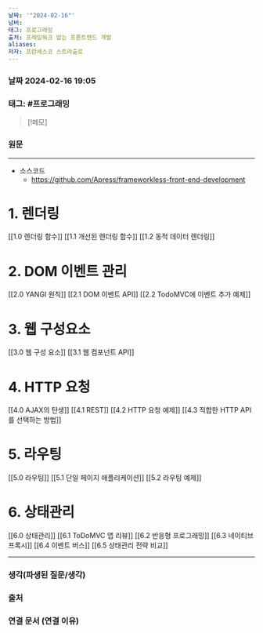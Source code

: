 ```yaml
---
날짜: '"2024-02-16"'
넘버: 
태그: 프로그래밍
출처: 프레임워크 없는 프론트엔드 개발
aliases: 
저자: 프란세스코 스트라츨로
---
```

### 날짜  2024-02-16 19:05

### 태그: #프로그래밍 

>[!메모]
>

### 원문
---
- 소스코드
	- https://github.com/Apress/frameworkless-front-end-development
# 1. 렌더링
[[1.0 렌더링 함수]]
[[1.1 개선된 렌더링 함수]]
[[1.2 동적 데이터 렌더링]]
# 2. DOM 이벤트 관리
[[2.0 YANGI 원칙]]
[[2.1 DOM 이벤트 API]]
[[2.2 TodoMVC에 이벤트 추가 예제]]
# 3. 웹 구성요소
[[3.0 웹 구성 요소]]
[[3.1 웹 컴포넌트 API]]
# 4. HTTP 요청
[[4.0 AJAX의 탄생]]
[[4.1 REST]]
[[4.2 HTTP 요청 예제]]
[[4.3 적합한 HTTP API를 선택하는 방법]]
# 5. 라우팅
[[5.0 라우팅]]
[[5.1 단일 페이지 애플리케이션]]
[[5.2 라우팅 예제]]
# 6. 상태관리
[[6.0 상태관리]]
[[6.1 ToDoMVC 앱 리뷰]]
[[6.2 반응형 프로그래밍]]
[[6.3 네이티브 프록시]]
[[6.4 이벤트 버스]]
[[6.5 상태관리 전략 비교]]














---
### 생각(파생된 질문/생각)

### 출처

### 연결 문서 (연결 이유)
